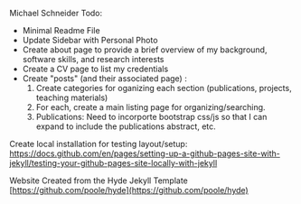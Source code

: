 Michael Schneider
Todo: 
 - Minimal Readme File
 - Update Sidebar with Personal Photo
 - Create about page to provide a brief overview of my background, software skills, and research interests
 - Create a CV page to list my credentials
 - Create "posts" (and their associated page) :
   1. Create categories for oganizing each section (publications, projects, teaching materials)
   2. For each, create a main listing page for organizing/searching.
   3. Publications:
       Need to incorporte bootstrap css/js so that I can expand to include the publications abstract, etc.

 Create local installation for testing layout/setup: https://docs.github.com/en/pages/setting-up-a-github-pages-site-with-jekyll/testing-your-github-pages-site-locally-with-jekyll

Website Created from the Hyde Jekyll Template [https://github.com/poole/hyde](https://github.com/poole/hyde)
